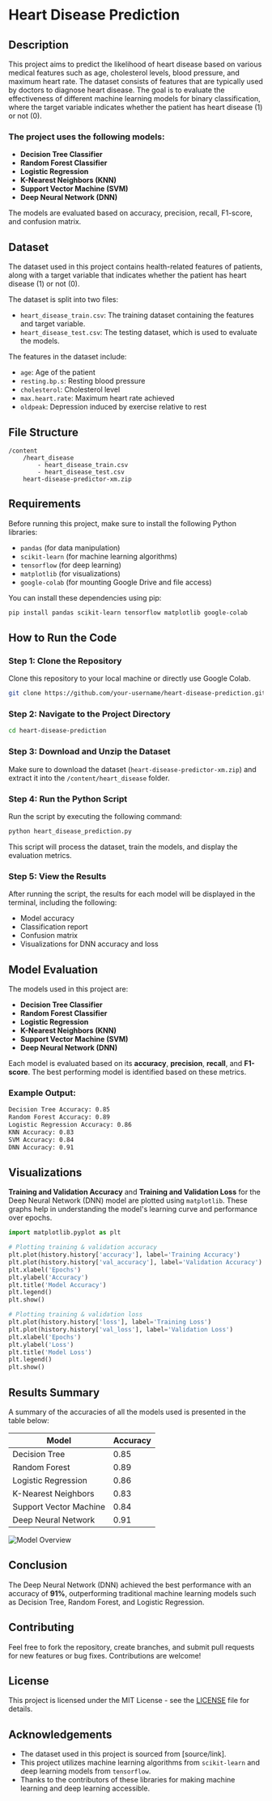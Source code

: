 # Heart Disease Prediction

## Description
This project aims to predict the likelihood of heart disease based on various medical features such as age, cholesterol levels, blood pressure, and maximum heart rate. The dataset consists of features that are typically used by doctors to diagnose heart disease. The goal is to evaluate the effectiveness of different machine learning models for binary classification, where the target variable indicates whether the patient has heart disease (1) or not (0).

### The project uses the following models:
- **Decision Tree Classifier**
- **Random Forest Classifier**
- **Logistic Regression**
- **K-Nearest Neighbors (KNN)**
- **Support Vector Machine (SVM)**
- **Deep Neural Network (DNN)**

The models are evaluated based on accuracy, precision, recall, F1-score, and confusion matrix.

## Dataset
The dataset used in this project contains health-related features of patients, along with a target variable that indicates whether the patient has heart disease (1) or not (0). 

The dataset is split into two files:
- `heart_disease_train.csv`: The training dataset containing the features and target variable.
- `heart_disease_test.csv`: The testing dataset, which is used to evaluate the models.

The features in the dataset include:
- `age`: Age of the patient
- `resting.bp.s`: Resting blood pressure
- `cholesterol`: Cholesterol level
- `max.heart.rate`: Maximum heart rate achieved
- `oldpeak`: Depression induced by exercise relative to rest

## File Structure
```
/content
    /heart_disease
        - heart_disease_train.csv
        - heart_disease_test.csv
    heart-disease-predictor-xm.zip
```

## Requirements
Before running this project, make sure to install the following Python libraries:

- `pandas` (for data manipulation)
- `scikit-learn` (for machine learning algorithms)
- `tensorflow` (for deep learning)
- `matplotlib` (for visualizations)
- `google-colab` (for mounting Google Drive and file access)

You can install these dependencies using pip:

```bash
pip install pandas scikit-learn tensorflow matplotlib google-colab
```

## How to Run the Code

### Step 1: Clone the Repository

Clone this repository to your local machine or directly use Google Colab.

```bash
git clone https://github.com/your-username/heart-disease-prediction.git
```

### Step 2: Navigate to the Project Directory

```bash
cd heart-disease-prediction
```

### Step 3: Download and Unzip the Dataset

Make sure to download the dataset (`heart-disease-predictor-xm.zip`) and extract it into the `/content/heart_disease` folder.

### Step 4: Run the Python Script

Run the script by executing the following command:

```bash
python heart_disease_prediction.py
```

This script will process the dataset, train the models, and display the evaluation metrics.

### Step 5: View the Results

After running the script, the results for each model will be displayed in the terminal, including the following:
- Model accuracy
- Classification report
- Confusion matrix
- Visualizations for DNN accuracy and loss

## Model Evaluation

The models used in this project are:
- **Decision Tree Classifier**
- **Random Forest Classifier**
- **Logistic Regression**
- **K-Nearest Neighbors (KNN)**
- **Support Vector Machine (SVM)**
- **Deep Neural Network (DNN)**

Each model is evaluated based on its **accuracy**, **precision**, **recall**, and **F1-score**. The best performing model is identified based on these metrics.

### Example Output:

```bash
Decision Tree Accuracy: 0.85
Random Forest Accuracy: 0.89
Logistic Regression Accuracy: 0.86
KNN Accuracy: 0.83
SVM Accuracy: 0.84
DNN Accuracy: 0.91
```

## Visualizations

**Training and Validation Accuracy** and **Training and Validation Loss** for the Deep Neural Network (DNN) model are plotted using `matplotlib`. These graphs help in understanding the model's learning curve and performance over epochs.

```python
import matplotlib.pyplot as plt

# Plotting training & validation accuracy
plt.plot(history.history['accuracy'], label='Training Accuracy')
plt.plot(history.history['val_accuracy'], label='Validation Accuracy')
plt.xlabel('Epochs')
plt.ylabel('Accuracy')
plt.title('Model Accuracy')
plt.legend()
plt.show()

# Plotting training & validation loss
plt.plot(history.history['loss'], label='Training Loss')
plt.plot(history.history['val_loss'], label='Validation Loss')
plt.xlabel('Epochs')
plt.ylabel('Loss')
plt.title('Model Loss')
plt.legend()
plt.show()
```

## Results Summary

A summary of the accuracies of all the models used is presented in the table below:

| Model                  | Accuracy  |
|------------------------|-----------|
| Decision Tree          | 0.85      |
| Random Forest          | 0.89      |
| Logistic Regression    | 0.86      |
| K-Nearest Neighbors    | 0.83      |
| Support Vector Machine | 0.84      |
| Deep Neural Network    | 0.91      |

![Model Overview]([img_dnn_heart_disease_prjct.png](https://github.com/KhadijaBenhamida/Heart-Disease-Classification-with-Deep-Neural-Networks-DNN-/blob/main/img_dnn_heart_disease_prjct.png))

## Conclusion

The Deep Neural Network (DNN) achieved the best performance with an accuracy of **91%**, outperforming traditional machine learning models such as Decision Tree, Random Forest, and Logistic Regression.

## Contributing

Feel free to fork the repository, create branches, and submit pull requests for new features or bug fixes. Contributions are welcome!

## License

This project is licensed under the MIT License - see the [LICENSE](LICENSE) file for details.

## Acknowledgements

- The dataset used in this project is sourced from [source/link].
- This project utilizes machine learning algorithms from `scikit-learn` and deep learning models from `tensorflow`.
- Thanks to the contributors of these libraries for making machine learning and deep learning accessible.
